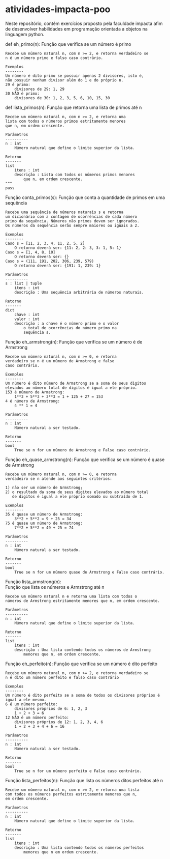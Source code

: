 # atividades-impacta-poo
Neste repositório, contém exercícios proposto pela faculdade impacta afim de desenvolver habilidades em programação orientada a objetos na linguagem python.

def eh_primo(n):
Função que verifica se um número é primo

	Recebe um número natural n, com n >= 2, e retorna verdadeiro se
	n é um número primo e falso caso contrário.

	Exemplos
	--------
	Um número é dito primo se possuir apenas 2 divisores, isto é,
	não possuir nenhum divisor além do 1 e do próprio n.
	29 é primo:
		divisores de 29: 1, 29
	30 NÃO é primo:
		divisores de 30: 1, 2, 3, 5, 6, 10, 15, 30
		
def lista_primos(n):
Função que retorna uma lista de primos até n

	Recebe um número natural n, com n >= 2, e retorna uma
	lista com todos o números primos estritamente menores
	que n, em ordem crescente.

	Parâmetros
	----------
	n : int
		Número natural que define o limite superior da lista.

	Retorno
	-------
	list
		itens : int
		descrição : Lista com todos os números primos menores
			que n, em ordem crescente.
	"""
	pass
	
Função conta_primos(s):
Função que conta a quantidade de primos em uma sequência

	Recebe uma sequência de números naturais s e retorna
	um dicionário com a contagem de ocorrências de cada número
	primo da sequência. Números não primos devem ser ignorados.
	Os números da sequência serão sempre maiores ou iguais a 2.

	Exemplos
	--------
	Caso s = [11, 2, 3, 4, 11, 2, 5, 2]
		O retorno deverá ser: {11: 2, 2: 3, 3: 1, 5: 1}
	Caso s = [1, 4, 8, 10]
		O retorno deverá ser: {}
	Caso s = (111, 191, 202, 306, 239, 579)
		O retorno deverá ser: {191: 1, 239: 1}

	Parâmetros
	----------
	s : list | tuple
		itens : int
		descrição : Uma sequência arbitrária de números naturais.

	Retorno
	-------
	dict
		chave : int
		valor : int
		descrição : a chave é o número primo e o valor
			o total de ocorrências do número primo na
			sequência s.
 
 Função eh_armstrong(n):
 Função que verifica se um número é de Armstrong

	Recebe um número natural n, com n >= 0, e retorna
	verdadeiro se n é um número de Armstrong e falso
	caso contrário.

	Exemplos
	--------
	Um número é dito número de Armstrong se a soma de seus digitos
	elevados ao número total de digitos é igual a ele próprio.
	153 é número de Armstrong:
		1**3 + 5**3 + 3**3 = 1 + 125 + 27 = 153
	4 é número de Armstrong:
		4 ** 1 = 4

	Parâmetros
	----------
	n : int
		Número natural a ser testado.

	Retorno
	-------
	bool
		True se n for um número de Armstrong e False caso contrário.
   
  Função eh_quase_armstrong(n):
  Função que verifica se um número é quase de Armstrong

	Recebe um número natural n, com n >= 0, e retorna
	verdadeiro se n atende aos seguintes critérios:

	1) não ser um número de Armstrong;
	2) o resultado da soma de seus digitos elevados ao número total
	   de digitos é igual a ele próprio somado ou subtraído de 1.

	Exemplos
	--------
	35 é quase um número de Armstrong:
		3**2 + 5**2 = 9 + 25 = 34
	75 é quase um número de Armstrong:
		7**2 + 5**2 = 49 + 25 = 74

	Parâmetros
	----------
	n : int
		Número natural a ser testado.

	Retorno
	-------
	bool
		True se n for um número quase de Armstrong e False caso contrário.
    
 Função lista_armstrong(n):   
 Função que lista os números e Armstrong até n

	Recebe um número natural n e retorna uma lista com todos o
	números de Armstrong estritamente menores que n, em ordem crescente.

	Parâmetros
	----------
	n : int
		Número natural que define o limite superior da lista.

	Retorno
	-------
	list
		itens : int
		descrição : Uma lista contendo todos os números de Armstrong
			menores que n, em ordem crescente.
  
  Função eh_perfeito(n):
  Função que verifica se um número é dito perfeito

	Recebe um número natural n, com n >= 2, e retorna verdadeiro se
	n é dito um número perfeito e falso caso contrário

	Exemplos
	--------
	Um número é dito perfeito se a soma de todos os divisores próprios é
	igual a ele mesmo.
	6 é um número perfeito:
		divisores próprios de 6: 1, 2, 3
		1 + 2 + 3 = 6
	12 NÃO é um número perfeito:
		divisores próprios de 12: 1, 2, 3, 4, 6
		1 + 2 + 3 + 4 + 6 = 16

	Parâmetros
	----------
	n : int
		Número natural a ser testado.

	Retorno
	-------
	bool
		True se n for um número perfeito e False caso contrário.
	
 Função lista_perfeitos(n):
 Função que lista os números ditos perfeitos até n

	Recebe um número natural n, com n >= 2, e retorna uma lista
	com todos os números perfeitos estritamente menores que n,
	em ordem crescente.

	Parâmetros
	----------
	n : int
		Número natural que define o limite superior da lista.

	Retorno
	-------
	list
		itens : int
		descrição : Uma lista contendo todos os números perfeitos
			menores que n em ordem crescente.
	

